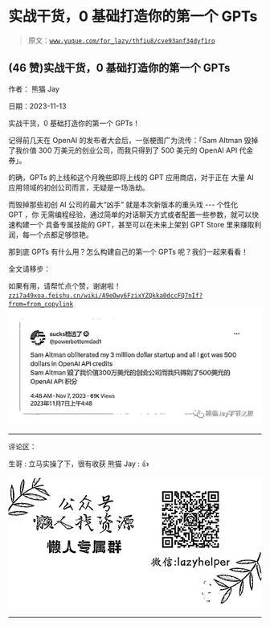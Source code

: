 # 实战干货，0 基础打造你的第一个 GPTs

> 原文：[`www.yuque.com/for_lazy/thfiu8/cve93anf34dyf1ro`](https://www.yuque.com/for_lazy/thfiu8/cve93anf34dyf1ro)

## (46 赞)实战干货，0 基础打造你的第一个 GPTs

作者： 熊猫 Jay

日期：2023-11-13

实战干货，0 基础打造你的第一个 GPTs！

记得前几天在 OpenAI 的发布者大会后，一张梗图广为流传：「Sam Altman 毁掉了我价值 300 万美元的创业公司，而我只得到了 500 美元的 OpenAI API 代金券」。

的确，GPTs 的上线和这个月晚些即将上线的 GPT 应用商店，对于正在 大量 AI 应用领域的初创公司而言，无疑是一场浩劫。

而毁掉那些初创 AI 公司的最大“凶手” 就是本次新版本的重头戏 --- 个性化 GPT ，你 无需编程经验，通过简单的对话聊天方式或者配置一些参数，就可以快速构建一个 具备专属技能的 GPT，甚至可以在未来上架到 GPT Store 里来赚取利润，每一个点都足够惊艳。

那到底 GPTs 有什么用？怎么构建自己的第一个 GPTs 呢？我们一起来看看！

全文请移步：

如果有用，请帮忙点个赞，谢谢啦！[`zzi7a49xoa.feishu.cn/wiki/A9eOwy6FzixYZQkka0dccFQ7nIf?from=from_copylink`](https://zzi7a49xoa.feishu.cn/wiki/A9eOwy6FzixYZQkka0dccFQ7nIf?from=from_copylink)![](img/f0c6c69b6b09f396040c691e13ae5e62.png)

* * *

评论区：

生哥 : 立马实操了下，很有收获
熊猫 Jay : 👍

![](img/1c37d505930596d12a88ab23e11aa07a.png)

* * *